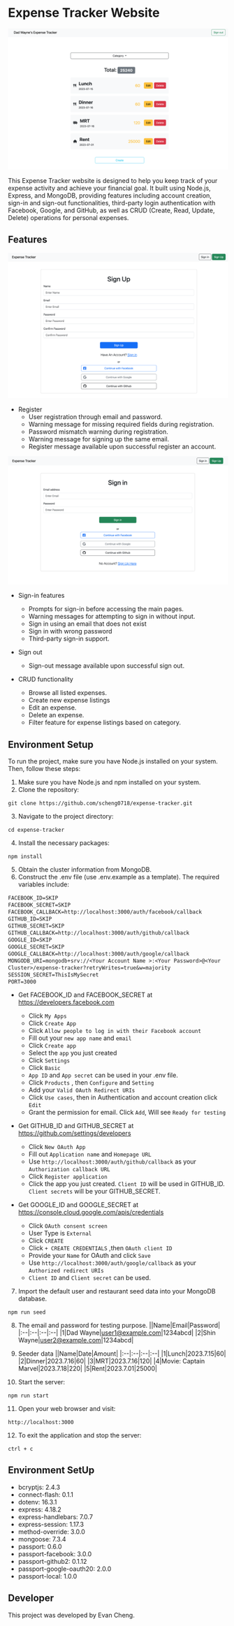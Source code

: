 # Expense Tracker Website

![](./screenshots/main_page.png)

This Expense Tracker website is designed to help you keep track of your expense activity and achieve your financial goal. It built using Node.js, Express, and MongoDB, providing features including account creation, sign-in and sign-out functionalities, third-party login authentication with Facebook, Google, and GitHub, as well as CRUD (Create, Read, Update, Delete) operations for personal expenses.

## Features

![](./screenshots/register.png)
- Register
  - User registration through email and password.
  - Warning message for missing required fields during registration.
  - Password mismatch warning during registration. 
  - Warning message for signing up the same email.
  - Register message available upon successful register an account. 

![](./screenshots/login.png)
- Sign-in features 
  - Prompts for sign-in before accessing the main pages. 
  - Warning messages for attempting to sign in without input.
  - Sign in using an email that does not exist
  - Sign in with wrong password
  - Third-party sign-in support.

- Sign out
  - Sign-out message available upon successful sign out.

- CRUD functionality
  - Browse all listed expenses.
  - Create new expense listings
  - Edit an expense.
  - Delete an expense.
  - Filter feature for expense listings based on category.

## Environment Setup

To run the project, make sure you have Node.js installed on your system. Then, follow these steps:

1. Make sure you have Node.js and npm installed on your system.
2. Clone the repository:
```
git clone https://github.com/scheng0718/expense-tracker.git
```
3. Navigate to the project directory: 
```
cd expense-tracker
```
4. Install the necessary packages: 
```
npm install
```
5. Obtain the cluster information from MongoDB. 
6. Construct the .env file (use .env.example as a template). The required variables include:
```
FACEBOOK_ID=SKIP
FACEBOOK_SECRET=SKIP
FACEBOOK_CALLBACK=http://localhost:3000/auth/facebook/callback
GITHUB_ID=SKIP
GITHUB_SECRET=SKIP
GITHUB_CALLBACK=http://localhost:3000/auth/github/callback
GOOGLE_ID=SKIP
GOOGLE_SECRET=SKIP
GOOGLE_CALLBACK=http://localhost:3000/auth/google/callback
MONGODB_URI=mongodb+srv://<Your Account Name >:<Your Password>@<Your Cluster>/expense-tracker?retryWrites=true&w=majority
SESSION_SECRET=ThisIsMySecret
PORT=3000
```

- Get FACEBOOK_ID and FACEBOOK_SECRET at https://developers.facebook.com
  - Click ``My Apps`` 
  - Click ``Create App``
  - Click ``Allow people to log in with their Facebook account``
  - Fill out your ``new app name`` and ``email`` 
  - Click ``Create app`` 
  - Select the ``app`` you just created 
  - Click ``Settings``
  - Click ``Basic``
  - ``App ID`` and ``App secret`` can be used in your .env file. 
  - Click ``Products`` , then ``Configure`` and ``Setting`` 
  - Add your ``Valid OAuth Redirect URIs``
  - Click ``Use cases``, then in Authentication and account creation click ``Edit``
  - Grant the permission for email. Click ``Add``, Will see ``Ready for testing``

- Get GITHUB_ID and GITHUB_SECRET at https://github.com/settings/developers
  - Click ``New OAuth App``
  - Fill out ``Application name`` and ``Homepage URL``
  - Use ``http://localhost:3000/auth/github/callback`` as your ``Authorization callback URL``
  - Click ``Register application``
  - Click the app you just created. ``Client ID`` will be used in GITHUB_ID. ``Client secrets`` will be your GITHUB_SECRET.

- Get GOOGLE_ID and GOOGLE_SECRET at https://console.cloud.google.com/apis/credentials
  - Click ``OAuth consent screen`` 
  - User Type is ``External`` 
  - Click ``CREATE`` 
  - Click ``+ CREATE CREDENTIALS`` ,then ``OAuth client ID`` 
  - Provide your ``Name`` for OAuth and click ``Save``
  - Use ``http://localhost:3000/auth/google/callback`` as your ``Authorized redirect URIs``
  - ``Client ID`` and ``Client secret`` can be used. 
 
7. Import the default user and restaurant seed data into your MongoDB database.
```
npm run seed
```
8. The email and password for testing purpose.
    ||Name|Email|Password|
    |:--|:--|:--|:--|
    |1|Dad Wayne|user1@example.com|1234abcd|
    |2|Shin Wayne|user2@example.com|1234abcd|
9. Seeder data 
    ||Name|Date|Amount|
    |:--|:--|:--|:--|
    |1|Lunch|2023.7.15|60|
    |2|Dinner|2023.7.16|60|
    |3|MRT|2023.7.16|120|
    |4|Movie: Captain Marvel|2023.7.18|220|
    |5|Rent|2023.7.01|25000|

10. Start the server: 
```
npm run start
```
11. Open your web browser and visit: 
```
http://localhost:3000
```
12. To exit the application and stop the server: 
```
ctrl + c
```

## Environment SetUp

- bcryptjs: 2.4.3
- connect-flash: 0.1.1
- dotenv: 16.3.1
- express: 4.18.2
- express-handlebars: 7.0.7
- express-session: 1.17.3
- method-override: 3.0.0
- mongoose: 7.3.4
- passport: 0.6.0
- passport-facebook: 3.0.0
- passport-github2: 0.1.12
- passport-google-oauth20: 2.0.0
- passport-local: 1.0.0


## Developer

This project was developed by Evan Cheng.

